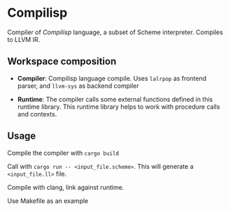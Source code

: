 # Compilisp

Compiler of *Compilisp* language, a subset of Scheme interpreter. Compiles to LLVM IR.

## Workspace composition

* **Compiler**: Compilisp language compile. Uses `lalrpop` as frontend parser, and `llvm-sys` as backend compiler

* **Runtime**: The compiler calls some external functions defined in this runtime library. This runtime library helps to work with procedure calls and contexts.

## Usage

Compile the compiler with `cargo build`

Call with `cargo run -- <input_file.scheme>`. This will generate a `<input_file.ll>` file.

Compile with clang, link against runtime.

Use Makefile as an example
